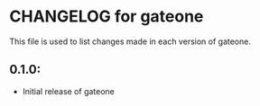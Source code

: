 # CHANGELOG for gateone

This file is used to list changes made in each version of gateone.

## 0.1.0:

* Initial release of gateone

